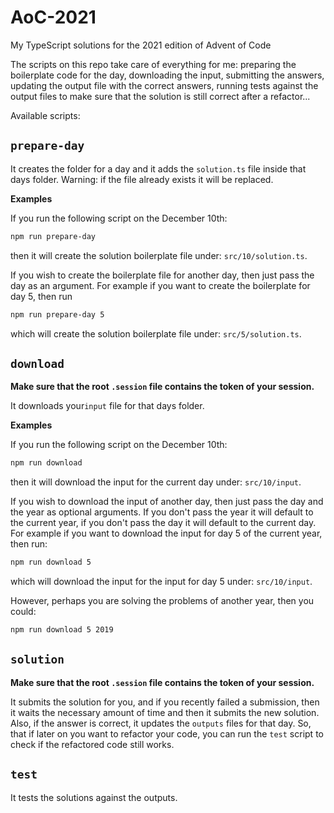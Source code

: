 # AoC-2021
My TypeScript solutions for the 2021 edition of Advent of Code

The scripts on this repo take care of everything for me: preparing the boilerplate code for the day,
downloading the input, submitting the answers, updating the output file with the correct answers,
running tests against the output files to make sure that the solution is still correct after a refactor...

Available scripts:

## `prepare-day`
It creates the folder for a day and it adds the `solution.ts` file inside that days folder.
Warning: if the file already exists it will be replaced.

**Examples**

If you run the following script on the December 10th:
```bash
npm run prepare-day
```
then it will create the solution boilerplate file under: `src/10/solution.ts`.

If you wish to create the boilerplate file for another day, then just pass the day as an argument.
For example if you want to create the boilerplate for day 5, then run

```bash
npm run prepare-day 5
```
which will create the solution boilerplate file under: `src/5/solution.ts`.

## `download`
**Make sure that the root `.session` file contains the token of your session.**

It downloads your`input` file for that days folder.

**Examples**

If you run the following script on the December 10th:
```bash
npm run download
```
then it will download the input for the current day under: `src/10/input`.

If you wish to download the input of another day, then just pass the day and the year as optional arguments.
If you don't pass the year it will default to the current year, if you don't pass the day it will default to the current day.
For example if you want to download the input for day 5 of the current year, then run:

```bash
npm run download 5
```
which will download the input for the input for day 5 under: `src/10/input`.

However, perhaps you are solving the problems of another year, then you could:


```bash
npm run download 5 2019
```

## `solution`
**Make sure that the root `.session` file contains the token of your session.**

It submits the solution for you, and if you recently failed a submission, then it waits the
necessary amount of time and then it submits the new solution. Also, if the answer is correct,
it updates the `outputs` files for that day. So, that if later on you want to refactor your
code, you can run the `test` script to check if the refactored code still works.

## `test`
It tests the solutions against the outputs.
